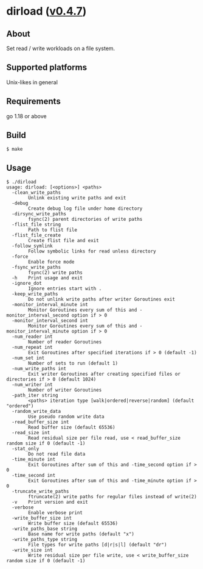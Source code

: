 dirload ([v0.4.7](https://github.com/kusumi/dirload/releases/tag/v0.4.7))
========

## About

Set read / write workloads on a file system.

## Supported platforms

Unix-likes in general

## Requirements

go 1.18 or above

## Build

    $ make

## Usage

    $ ./dirload
    usage: dirload: [<options>] <paths>
      -clean_write_paths
            Unlink existing write paths and exit
      -debug
            Create debug log file under home directory
      -dirsync_write_paths
            fsync(2) parent directories of write paths
      -flist_file string
            Path to flist file
      -flist_file_create
            Create flist file and exit
      -follow_symlink
            Follow symbolic links for read unless directory
      -force
            Enable force mode
      -fsync_write_paths
            fsync(2) write paths
      -h    Print usage and exit
      -ignore_dot
            Ignore entries start with .
      -keep_write_paths
            Do not unlink write paths after writer Goroutines exit
      -monitor_interval_minute int
            Monitor Goroutines every sum of this and -monitor_interval_second option if > 0
      -monitor_interval_second int
            Monitor Goroutines every sum of this and -monitor_interval_minute option if > 0
      -num_reader int
            Number of reader Goroutines
      -num_repeat int
            Exit Goroutines after specified iterations if > 0 (default -1)
      -num_set int
            Number of sets to run (default 1)
      -num_write_paths int
            Exit writer Goroutines after creating specified files or directories if > 0 (default 1024)
      -num_writer int
            Number of writer Goroutines
      -path_iter string
            <paths> iteration type [walk|ordered|reverse|random] (default "ordered")
      -random_write_data
            Use pseudo random write data
      -read_buffer_size int
            Read buffer size (default 65536)
      -read_size int
            Read residual size per file read, use < read_buffer_size random size if 0 (default -1)
      -stat_only
            Do not read file data
      -time_minute int
            Exit Goroutines after sum of this and -time_second option if > 0
      -time_second int
            Exit Goroutines after sum of this and -time_minute option if > 0
      -truncate_write_paths
            ftruncate(2) write paths for regular files instead of write(2)
      -v    Print version and exit
      -verbose
            Enable verbose print
      -write_buffer_size int
            Write buffer size (default 65536)
      -write_paths_base string
            Base name for write paths (default "x")
      -write_paths_type string
            File types for write paths [d|r|s|l] (default "dr")
      -write_size int
            Write residual size per file write, use < write_buffer_size random size if 0 (default -1)
